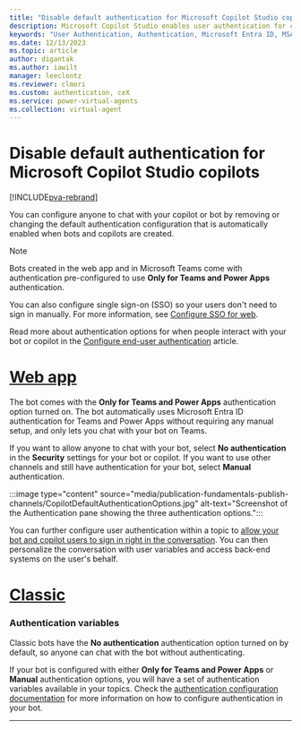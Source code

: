 ```yaml
---
title: "Disable default authentication for Microsoft Copilot Studio copilots"
description: Microsoft Copilot Studio enables user authentication for copilots and bots by default. When you create a bot, authentication is configured automatically for the "Only for Teams and Power Apps" scope to help manage and protect your data. You can remove or change the type of authentication directly within Copilot Studio for any of your bots or copilots you've created there.
keywords: "User Authentication, Authentication, Microsoft Entra ID, MSA, Identity Provider, PVA"
ms.date: 12/13/2023
ms.topic: article
author: digantak
ms.author: iawilt
manager: leeclontz
ms.reviewer: clmori
ms.custom: authentication, ceX
ms.service: power-virtual-agents
ms.collection: virtual-agent
---
```


# Disable default authentication for Microsoft Copilot Studio copilots

[!INCLUDE[pva-rebrand](includes/pva-rebrand.md)]

You can configure anyone to chat with your copilot or bot by removing or changing the default authentication configuration that is automatically enabled when bots and copilots are created. 

>[!NOTE]
> Bots created in the web app and in Microsoft Teams come with authentication pre-configured to use **Only for Teams and Power Apps** authentication.

You can also configure single sign-on (SSO) so your users don't need to sign in manually. For more information, see [Configure SSO for web](configure-sso.md).

Read more about authentication options for when people interact with your bot or copilot in the [Configure end-user authentication](configuration-end-user-authentication.md) article.

# [Web app](#tab/web)

The bot comes with the **Only for Teams and Power Apps** authentication option turned on. The bot automatically uses Microsoft Entra ID authentication for Teams and Power Apps without requiring any manual setup, and only lets you chat with your bot on Teams. 

If you want to allow anyone to chat with your bot, select **No authentication** in the **Security** settings for your bot or copilot. If you want to use other channels and still have authentication for your bot, select **Manual** authentication.

:::image type="content" source="media/publication-fundamentals-publish-channels/CopilotDefaultAuthenticationOptions.jpg" alt-text="Screenshot of the Authentication pane showing the three authentication options.":::

You can further configure user authentication within a topic to [allow your bot and copilot users to sign in right in the conversation](advanced-end-user-authentication.md). You can then personalize the conversation with user variables and access back-end systems on the user's behalf.


# [Classic](#tab/classic)

### Authentication variables

Classic bots have the **No authentication** authentication option turned on by default, so  anyone can chat with the bot without authenticating. 

If your bot is configured with either **Only for Teams and Power Apps** or **Manual** authentication options, you will have a set of authentication variables available in your topics. Check the [authentication configuration documentation](configuration-end-user-authentication.md) for more information on how to configure authentication in your bot.

---


